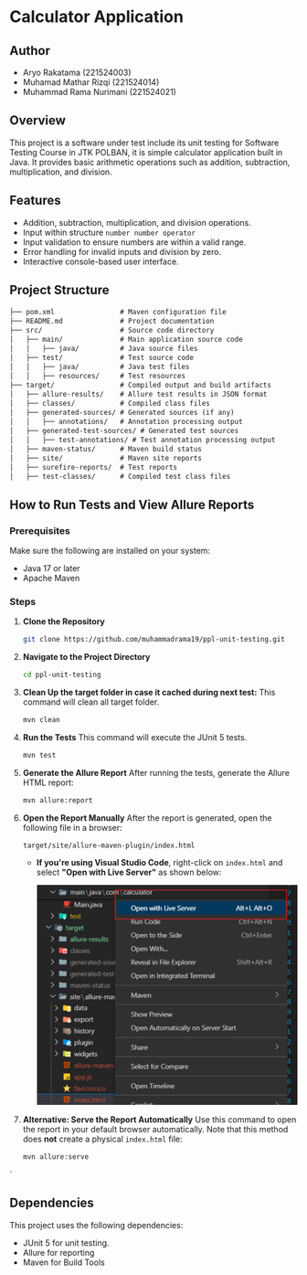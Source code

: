 # Calculator Application

## Author
- Aryo Rakatama (221524003)
- Muhamad Mathar Rizqi (221524014)
- Muhammad Rama Nurimani (221524021)

## Overview
This project is a software under test include its unit testing for Software Testing Course in JTK POLBAN, it is simple calculator application built in Java. It provides basic arithmetic operations such as addition, subtraction, multiplication, and division. 

## Features
- Addition, subtraction, multiplication, and division operations. 
- Input within structure `number number operator`
- Input validation to ensure numbers are within a valid range.
- Error handling for invalid inputs and division by zero.
- Interactive console-based user interface.

## Project Structure
```
├── pom.xml                # Maven configuration file
├── README.md              # Project documentation
├── src/                   # Source code directory
│   ├── main/              # Main application source code
│   │   ├── java/          # Java source files
│   ├── test/              # Test source code
│   │   ├── java/          # Java test files
│   │   ├── resources/     # Test resources
├── target/                # Compiled output and build artifacts
│   ├── allure-results/    # Allure test results in JSON format
│   ├── classes/           # Compiled class files
│   ├── generated-sources/ # Generated sources (if any)
│   │   ├── annotations/   # Annotation processing output
│   ├── generated-test-sources/ # Generated test sources
│   │   ├── test-annotations/ # Test annotation processing output
│   ├── maven-status/      # Maven build status
│   ├── site/              # Maven site reports
│   ├── surefire-reports/  # Test reports
│   ├── test-classes/      # Compiled test class files
```

## How to Run Tests and View Allure Reports

### Prerequisites
Make sure the following are installed on your system:
- Java 17 or later
- Apache Maven

### Steps

1. **Clone the Repository**
   ```bash
   git clone https://github.com/muhammadrama19/ppl-unit-testing.git
   ```

2. **Navigate to the Project Directory**
   ```bash
   cd ppl-unit-testing
   ```

3. **Clean Up the target folder in case it cached during next test:**
   This command will clean all target folder.
   ```bash
   mvn clean
   ```

4. **Run the Tests**
   This command will execute the JUnit 5 tests.
   ```bash
   mvn test
   ```

5. **Generate the Allure Report**
   After running the tests, generate the Allure HTML report:
   ```bash
   mvn allure:report
   ```

6. **Open the Report Manually**
   After the report is generated, open the following file in a browser:
   ```
   target/site/allure-maven-plugin/index.html
   ```

   - **If you're using Visual Studio Code**, right-click on `index.html` and select **"Open with Live Server"** as shown below:

     ![How to Open with Live Server](image.png)

7. **Alternative: Serve the Report Automatically**
   Use this command to open the report in your default browser automatically. Note that this method does **not** create a physical `index.html` file:
   ```bash
   mvn allure:serve
   ```
`

## Dependencies
This project uses the following dependencies:
- JUnit 5 for unit testing.
- Allure for reporting
- Maven for Build Tools